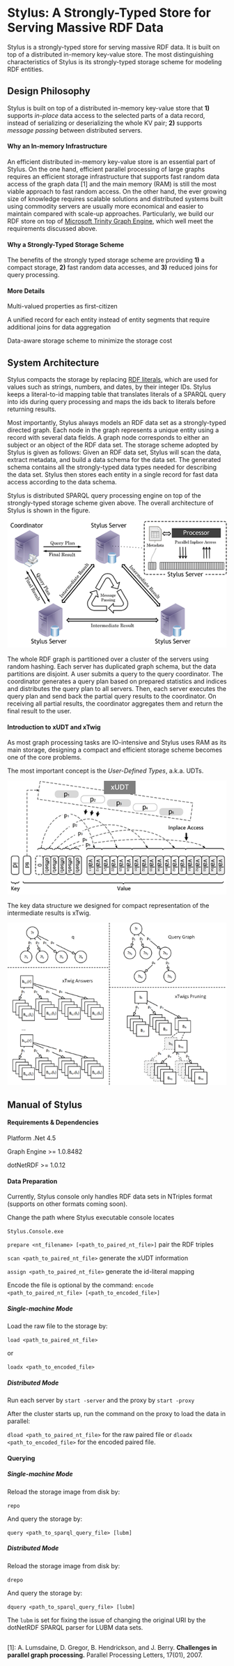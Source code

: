 Stylus: A Strongly-Typed Store for Serving Massive RDF Data
===========================================================

Stylus is a strongly-typed store for serving massive RDF data. It is built on top of a distributed in-memory key-value store. The most distinguishing characteristics of Stylus is its strongly-typed storage scheme for modeling RDF entities. 


## Design Philosophy
Stylus is built on top of a distributed in-memory key-value store that **1)** supports *in-place* data access to the selected parts of a data record, instead of serializing or deserializing the whole KV pair; **2)** supports *message passing* between distributed servers.

#### Why an In-memory Infrastructure

An efficient distributed in-memory key-value store is an essential part of Stylus. On the one hand, efficient parallel processing of large graphs requires an efficient storage infrastructure that supports fast random data
access of the graph data [1] and the main memory (RAM) is still the most viable approach to fast random access. On the other hand, the ever growing size of knowledge requires scalable solutions and distributed systems built using commodity servers are usually more economical and easier to maintain compared with scale-up approaches. Particularly, we build our RDF store on top of [Microsoft Trinity Graph Engine](https://www.graphengine.io/), which well meet the requirements discussed above.

#### Why a Strongly-Typed Storage Scheme
The benefits of the strongly typed storage scheme are providing **1)** a compact storage,  **2)** fast random data accesses, and **3)** reduced joins for query processing.

#### More Details

Multi-valued properties as first-citizen

A unified record for each entity instead of entity segments that require additional joins for data aggregation

Data-aware storage scheme to minimize the storage cost

## System Architecture 

Stylus compacts the storage by replacing [RDF literals](https://www.w3.org/TR/rdf11-concepts/#section-Graph-Literal), which are used for values such as strings, numbers, and dates, by their integer IDs. Stylus keeps a literal-to-id mapping table that translates literals of a SPARQL query into ids during query processing and maps the ids back to literals before returning results.

Most importantly, Stylus always models an RDF data set as a strongly-typed directed graph. Each node in the graph represents a unique entity using a record with several data fields. A graph node corresponds to either an subject or an object of the RDF data set. The storage scheme adopted by Stylus is given as follows: Given an RDF data set, Stylus will scan the data, extract metadata, and build a data schema for the data set. The generated schema contains all the strongly-typed data types needed for describing the data set. Stylus then stores each entity in a single record for fast data access according to the data schema.

Stylus is distributed SPARQL query processing engine on top of the strongly-typed storage scheme given above. The overall architecture of Stylus is shown in the figure. 

![Architecture Overview of Stylus](res/Figures/ServingDesign.png)

The whole RDF graph is partitioned over a cluster of the servers using random hashing. Each server has duplicated graph schema, but the data partitions are disjoint. A user submits a query to the query coordinator. The coordinator generates a query plan based on prepared statistics and indices and distributes the query plan to all servers. Then, each server executes the query plan and send back the partial query results to the coordinator. On receiving all partial results, the coordinator aggregates them and return the final result to the user.

#### Introduction to xUDT and xTwig

As most graph processing tasks are IO-intensive and Stylus uses RAM as its main storage, designing a compact and efficient storage scheme becomes one of the core problems.

The most important concept is the *User-Defined Types*, a.k.a. UDTs. 

![xUDT Illustration](res/Figures/xUDT_Illustration.png)

The key data structure we designed for compact representation of the intermediate results is xTwig.

![xTwig Examples](res/Figures/xTwig.png)



## Manual of Stylus

#### Requirements & Dependencies

Platform .Net 4.5

Graph Engine >= 1.0.8482

dotNetRDF >= 1.0.12

#### Data Preparation

Currently, Stylus console only handles RDF data sets in NTriples format (supports on other formats coming soon).

Change the path where Stylus executable console locates

`Stylus.Console.exe`

`prepare <nt_filename> [<path_to_paired_nt_file>]` pair the RDF triples

`scan <path_to_paired_nt_file>` generate the xUDT information

`assign <path_to_paired_nt_file>` generate the id-literal mapping

Encode the file is optional by the command: `encode <path_to_paired_nt_file> [<path_to_encoded_file>]`

##### Single-machine Mode

Load the raw file to the storage by:

`load <path_to_paired_nt_file>` 

or

`loadx <path_to_encoded_file>`

##### Distributed Mode

Run each server by `start -server` and the proxy by `start -proxy`

After the cluster starts up, run the command on the proxy to load the data in parallel:

`dload <path_to_paired_nt_file>` for the raw paired file or `dloadx <path_to_encoded_file>` for the encoded paired file.

#### Querying

##### Single-machine Mode

Reload the storage image from disk by:

`repo`

And query the storage by:

`query <path_to_sparql_query_file> [lubm]`

##### Distributed Mode

Reload the storage image from disk by:

`drepo`

And query the storage by:

`dquery <path_to_sparql_query_file> [lubm]`

The `lubm` is set for fixing the issue of changing the original URI by the dotNetRDF SPARQL parser for LUBM data sets.

## 

[1]: A. Lumsdaine, D. Gregor, B. Hendrickson, and J. Berry. **Challenges in parallel graph processing.** Parallel Processing Letters, 17(01), 2007.
